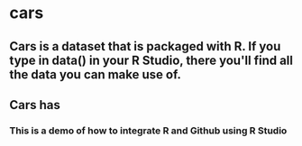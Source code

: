 # cars
## Cars is a dataset that is packaged with R. If you type in data() in your R Studio, there you'll find all the data you can make use of.
## Cars has 

### This is a demo of how to integrate R and Github using R Studio
